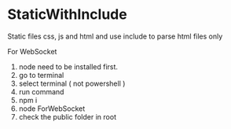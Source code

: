 # StaticWithInclude
Static files css, js and html and use include to parse html files only


For WebSocket

1.  node need to be installed first.
2.  go to terminal
3.  select terminal ( not powershell )
4.  run command
5.  npm i
5.  node ForWebSocket
6.  check the public folder in root